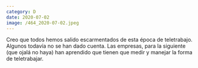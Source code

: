 ```yaml
--- 
category: D 
date: 2020-07-02 
image: /464_2020-07-02.jpeg 
--- 
```


Creo que todos hemos salido escarmentados de esta época de teletrabajo. Algunos todavía no se han dado cuenta. Las empresas, para la siguiente (que ojalá no haya) han aprendido que tienen que medir y manejar la forma de teletrabajar.